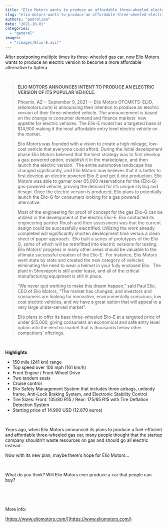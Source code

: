 ```yaml
---
title: "Elio Motors wants to produce an affordable three-wheeled electric car"
slug: "elio-motors-wants-to-produce-an-affordable-three-wheeled-electric-car"
authors: "pedrolima"
date: "2021-10-01"
categories: 
  - "general"
images: 
  - "/images/Elio-E.avif"
---
```


After postponing multiple times its three-wheeled gas car, now Elio Motors wants to produce an electric version to become a more affordable alternative to Aptera.

 

> **ELIO MOTORS ANNOUNCES INTENT TO PRODUCE AN ELECTRIC VERSION OF ITS POPULAR VEHICLE.**
> 
> Phoenix, AZ— September 9, 2021 — Elio Motors OTCMKTS: ELIO, (eliomotors.com) is announcing their intention to produce an electric version of their three-wheeled vehicle. The announcement is based on the change in consumer demand and finance markets’ new appetite for electric vehicles. The Elio-E model has a targeted base at $14,900 making it the most affordable entry level electric vehicle on the market.
> 
> Elio Motors was founded with a vision to create a high mileage, low-cost vehicle that everyone could afford. During the initial development phase Elio Motors believed that the best strategy was to first develop a gas-powered option, establish it in the marketplace, and then launch the electric version.  The entire automotive landscape has changed significantly, and Elio Motors now believes that it is better to first develop an electric powered Elio-E and get it into production. Elio Motors was able to garner over 65,000 reservations for the (Elio-G) gas-powered vehicle, proving the demand for it’s unique styling and design. Once the electric version is produced, Elio plans to potentially launch the Elio-G for consumers looking for a gas powered alternative.
> 
> Most of the engineering for proof of concept for the gas Elio-G can be utilized in the development of the electric Elio-E. Elio contacted its engineering partner Roush and their assessment was that the current design could be successfully electrified. Utilizing the work already completed will significantly shorten development time versus a clean sheet of paper approach.  Elio built a series of prototypes of the Elio G, some of which will be retrofitted into electric versions for testing. Elio Motors’ progress in many other areas should be valuable to the ultimate successful creation of the Elio-E.  For instance, Elio Motors went state by state and created the new category of vehicles eliminating the need to wear a helmet in your fully enclosed Elio.  The plant in Shreveport is still under lease, and all of the critical manufacturing equipment is still in place.
> 
> “We never quit working to make this dream happen,” said Paul Elio, CEO of Elio Motors, “The market has changed, and investors and consumers are looking for innovative, environmentally conscious, low cost electric vehicles, and we have a great option that will appeal to a very large under-served market”.
> 
> Elio plans to offer its base three-wheeled Elio-E at a targeted price of under $15,000, giving consumers an economical and safe entry level option into the electric market that is thousands below other competitors’ offerings.

 

**Highlights**

- 150 mile (241 km) range
- Top speed over 100 mph (161 km/h)
- Front Engine / Front-Wheel Drive
- Two tandem seats
- Cruise control
- Elio Safety Management System that includes three airbags, unibody frame, Anti-Lock Braking System, and Electronic Stability Control
- Tire Sizes: Front: 135/80 R15 / Rear: 175/65 R15 with Tire Deflation Detection System
- Starting price of 14.900 USD (12.870 euros)

 

Years ago, when Elio Motors announced its plans to produce a fuel-efficient and affordable three-wheeled gas car, many people thought that the startup company shouldn't waste resources on gas and should go all electric instead.

Now with its new plan, maybe there's hope for Elio Motors...

 

What do you think? Will Elio Motors ever produce a car that people can buy?

 

 

More info:

[https://www.eliomotors.com/](https://www.eliomotors.com/)

